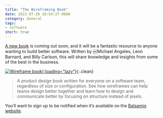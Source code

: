 ```yaml
---
title: "The Wireframing Book"
date: 2022-07-26 18:54:27-0600
category: General
tags:
- software
short: true
---
```


[A new book](https://balsamiq.com/learn/wireframing-book/) is coming out soon, and it will be a fantastic resource to anyone wanting to build better software. Written by ￼Michael Angeles, Leon Barnard, and Billy Carlson, this will share knowledge and insights from some of the best in the business.

[![Wireframe book](https://balsamiq.com/assets/learn/book-cover-wireframe-sticky.png){:loading="lazy"}](https://balsamiq.com/learn/wireframing-book/){:.clean}

> A product design book written for everyone on a software team, regardless of size or configuration. See how wireframes can help teams design better together and learn how to design and communicate better by focusing on structure instead of pixels.

You’ll want to sign up to be notified when it’s available on the [Balsamiq website](https://balsamiq.com/learn/wireframing-book/).
